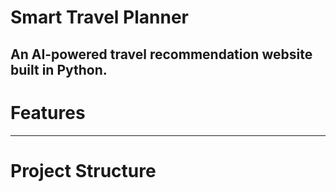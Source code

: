 # Smart Travel Planner

An AI-powered travel recommendation website built in Python. 
---

# Features
--- 

# Project Structure
